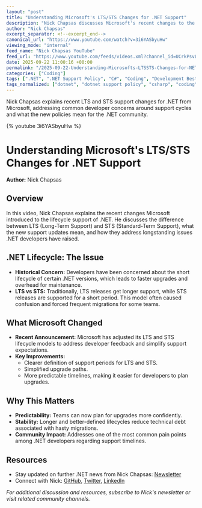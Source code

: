 ```yaml
---
layout: "post"
title: "Understanding Microsoft's LTS/STS Changes for .NET Support"
description: "Nick Chapsas discusses Microsoft's recent changes to the .NET LTS (Long-Term Support) and STS (Standard-Term Support) lifecycle policies, explaining how these changes affect .NET developers and why lifecycle support has been a concern in the community. The video provides insights into what’s new about the updated support strategy and what .NET developers should expect moving forward."
author: "Nick Chapsas"
excerpt_separator: <!--excerpt_end-->
canonical_url: "https://www.youtube.com/watch?v=3i6YASbyuHw"
viewing_mode: "internal"
feed_name: "Nick Chapsas YouTube"
feed_url: "https://www.youtube.com/feeds/videos.xml?channel_id=UCrkPsvLGln62OMZRO6K-llg"
date: 2025-09-22 11:00:16 +00:00
permalink: "/2025-09-22-Understanding-Microsofts-LTSSTS-Changes-for-NET-Support.html"
categories: ["Coding"]
tags: [".NET", ".NET Support Policy", "C#", "Coding", "Development Best Practices", "Lifecycle Support", "LTS", "Microsoft", "Release Cycle", "Software Maintenance", "STS", "Versioning", "Videos"]
tags_normalized: ["dotnet", "dotnet support policy", "csharp", "coding", "development best practices", "lifecycle support", "lts", "microsoft", "release cycle", "software maintenance", "sts", "versioning", "videos"]
---
```


Nick Chapsas explains recent LTS and STS support changes for .NET from Microsoft, addressing common developer concerns around support cycles and what the new policies mean for the .NET community.<!--excerpt_end-->

{% youtube 3i6YASbyuHw %}

# Understanding Microsoft's LTS/STS Changes for .NET Support

**Author:** Nick Chapsas

## Overview

In this video, Nick Chapsas explains the recent changes Microsoft introduced to the lifecycle support of .NET. He discusses the difference between LTS (Long-Term Support) and STS (Standard-Term Support), what the new support updates mean, and how they address longstanding issues .NET developers have raised.

## .NET Lifecycle: The Issue

- **Historical Concern:** Developers have been concerned about the short lifecycle of certain .NET versions, which leads to faster upgrades and overhead for maintenance.
- **LTS vs STS:** Traditionally, LTS releases get longer support, while STS releases are supported for a short period. This model often caused confusion and forced frequent migrations for some teams.

## What Microsoft Changed

- **Recent Announcement:** Microsoft has adjusted its LTS and STS lifecycle models to address developer feedback and simplify support expectations.
- **Key Improvements:**
  - Clearer definition of support periods for LTS and STS.
  - Simplified upgrade paths.
  - More predictable timelines, making it easier for developers to plan upgrades.

## Why This Matters

- **Predictability:** Teams can now plan for upgrades more confidently.
- **Stability:** Longer and better-defined lifecycles reduce technical debt associated with hasty migrations.
- **Community Impact:** Addresses one of the most common pain points among .NET developers regarding support timelines.

## Resources

- Stay updated on further .NET news from Nick Chapsas: [Newsletter](https://nickchapsas.com)
- Connect with Nick: [GitHub](https://github.com/Elfocrash), [Twitter](https://twitter.com/nickchapsas), [LinkedIn](https://www.linkedin.com/in/nick-chapsas)

*For additional discussion and resources, subscribe to Nick's newsletter or visit related community channels.*
